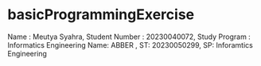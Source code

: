 # basicProgrammingExercise
Name : Meutya Syahra, Student Number : 20230040072, Study Program : Informatics Engineering
Name: ABBER , ST: 20230050299, SP: Inforamtics Engineering
